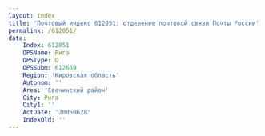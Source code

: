 ```yaml
---
layout: index
title: 'Почтовый индекс 612051: отделение почтовой связи Почты России'
permalink: /612051/
data:
    Index: 612051
    OPSName: Рига
    OPSType: О
    OPSSubm: 612669
    Region: 'Кировская область'
    Autonom: ''
    Area: 'Свечинский район'
    City: Рига
    City1: ''
    ActDate: '20050628'
    IndexOld: ''
---
```


